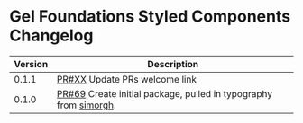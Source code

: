# Gel Foundations Styled Components Changelog

| Version | Description |
|---------|-------------|
| 0.1.1   | [PR#XX](https://github.com/BBC-News/psammead/pull/XX) Update PRs welcome link |
| 0.1.0   | [PR#69](https://github.com/BBC-News/psammead/pull/69) Create initial package, pulled in typography from [simorgh](https://github.com/BBC-News/simorgh). |
